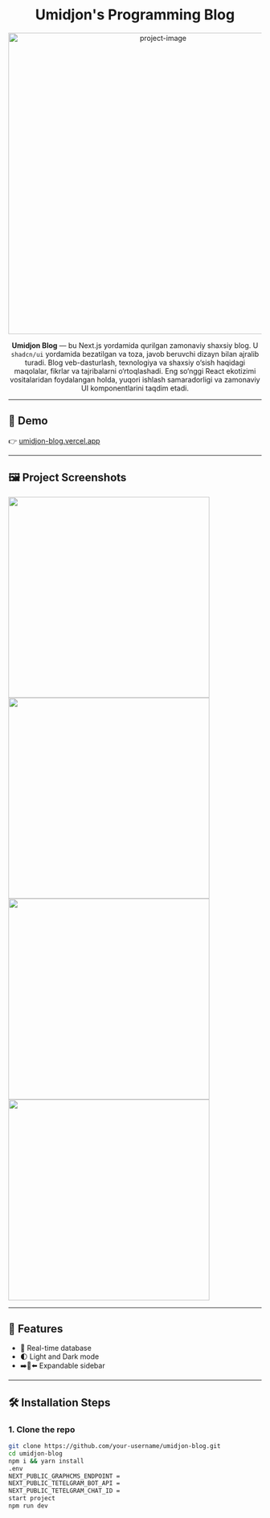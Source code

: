 <h1 align="center" id="title">Umidjon's Programming Blog</h1>

<p align="center">
  <img src="https://69f71mad3o.ufs.sh/f/sAdqIZ4nDxKeQRzdkIYP62gTmOFudZj1rt9oQpbV3fDGUn8l" alt="project-image" width="600"/>
</p>

<p align="center" id="description">
  <strong>Umidjon Blog</strong> — bu Next.js yordamida qurilgan zamonaviy shaxsiy blog. U <code>shadcn/ui</code> yordamida bezatilgan va toza, javob beruvchi dizayn bilan ajralib turadi. Blog veb-dasturlash, texnologiya va shaxsiy o‘sish haqidagi maqolalar, fikrlar va tajribalarni o‘rtoqlashadi. Eng so‘nggi React ekotizimi vositalaridan foydalangan holda, yuqori ishlash samaradorligi va zamonaviy UI komponentlarini taqdim etadi.
</p>

---

## 🚀 Demo

👉 [umidjon-blog.vercel.app](https://umidjon-blog.vercel.app/)

---

## 🖼 Project Screenshots

<p float="left">
  <img src="https://69f71mad3o.ufs.sh/f/sAdqIZ4nDxKeQRzdkIYP62gTmOFudZj1rt9oQpbV3fDGUn8l" width="400"/>
  <img src="https://69f71mad3o.ufs.sh/f/sAdqIZ4nDxKeSJwmOSus139xRP8t7ziVdlNUXIHAMepEKyc4" width="400"/>
  <img src="https://69f71mad3o.ufs.sh/f/sAdqIZ4nDxKe1k3Sk0yxzMD0tlRhrFnmAcoPaEw71qyuBeIK" width="400"/>
  <img src="https://69f71mad3o.ufs.sh/f/sAdqIZ4nDxKe9VcD71AnQP87gyesGpKD6qrRiBLTtvAafMV2" width="400"/>
</p>

---

## 🧐 Features

- 🔗 Real-time database
- 🌓 Light and Dark mode
- ➡️🔀⬅️ Expandable sidebar

---

## 🛠️ Installation Steps

### 1. Clone the repo

```bash
git clone https://github.com/your-username/umidjon-blog.git
cd umidjon-blog
npm i && yarn install
.env
NEXT_PUBLIC_GRAPHCMS_ENDPOINT =
NEXT_PUBLIC_TETELGRAM_BOT_API =
NEXT_PUBLIC_TETELGRAM_CHAT_ID =
start project
npm run dev
